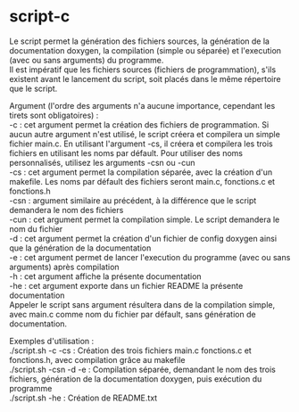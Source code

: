 # script-c
Le script permet la génération des fichiers sources, la génération de la documentation doxygen, la compilation (simple ou séparée) et l'execution (avec ou sans arguments) du programme.  
Il est impératif que les fichiers sources (fichiers de programmation), s'ils existent avant le lancement du script, soit placés dans le même répertoire que le script.

Argument (l'ordre des arguments n'a aucune importance, cependant les tirets sont obligatoires) :  
-c : cet argument permet la création des fichiers de programmation. Si aucun autre argument n'est utilisé, le script créera et compilera un simple fichier main.c. En utilisant l'argument -cs, il créera et compilera les trois fichiers en utilisant les noms par défault. Pour utiliser des noms personnalisés, utilisez les arguments -csn ou -cun  
-cs : cet argument permet la compilation séparée, avec la création d'un makefile. Les noms par défault des fichiers seront main.c, fonctions.c et fonctions.h  
-csn : argument similaire au précédent, à la différence que le script demandera le nom des fichiers  
-cun : cet argument permet la compilation simple. Le script demandera le nom du fichier  
-d : cet argument permet la création d'un fichier de config doxygen ainsi que la génération de la documentation  
-e : cet argument permet de lancer l'execution du programme (avec ou sans arguments) après compilation  
-h : cet argument affiche la présente documentation  
-he : cet argument exporte dans un fichier README la présente documentation  
Appeler le script sans argument résultera dans de la compilation simple, avec main.c comme nom du fichier par défault, sans génération de documentation.  

Exemples d'utilisation :  
./script.sh -c -cs     : Création des trois fichiers main.c fonctions.c et fonctions.h, avec compilation grâce au makefile  
./script.sh -csn -d -e : Compilation séparée, demandant le nom des trois fichiers, génération de la documentation doxygen, puis exécution du programme  
./script.sh -he	       : Création de README.txt	
